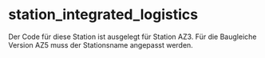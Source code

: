 # station_integrated_logistics

Der Code für diese Station ist ausgelegt für Station AZ3. Für die Baugleiche Version AZ5 muss der Stationsname angepasst werden.


